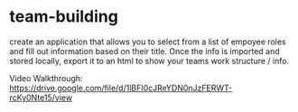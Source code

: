 # team-building

create an application that allows you to select from a list of empoyee roles and fill out information based on their title.
Once the info is imported and stored locally, export it to an html to show your teams work structure / info.

Video Walkthrough:
https://drive.google.com/file/d/1lBFI0cJReYDN0nJzFERWT-rcKy0Nte15/view
